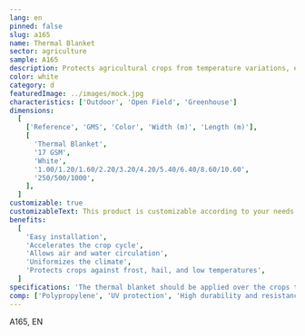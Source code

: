 ```yaml
---
lang: en
pinned: false
slug: a165
name: Thermal Blanket
sector: agriculture
sample: A165
description: Protects agricultural crops from temperature variations, especially low temperatures, preventing damage and subsequent harvest losses.
color: white
category: d
featuredImage: ../images/mock.jpg
characteristics: ['Outdoor', 'Open Field', 'Greenhouse']
dimensions:
  [
    ['Reference', 'GMS', 'Color', 'Width (m)', 'Length (m)'],
    [
      'Thermal Blanket',
      '17 GSM',
      'White',
      '1.00/1.20/1.60/2.20/3.20/4.20/5.40/6.40/8.60/10.60',
      '250/500/1000',
    ],
  ]
customizable: true
customizableText: This product is customizable according to your needs. Contact us for more information.
benefits:
  [
    'Easy installation',
    'Accelerates the crop cycle',
    'Allows air and water circulation',
    'Uniformizes the climate',
    'Protects crops against frost, hail, and low temperatures',
  ]
specifications: 'The thermal blanket should be applied over the crops to create a uniform climate over them.'
comp: ['Polypropylene', 'UV protection', 'High durability and resistance']
---
```


A165, EN
